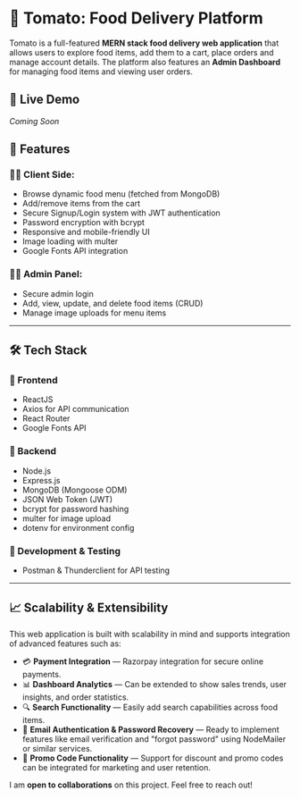 # 🍅 Tomato: Food Delivery Platform

Tomato is a full-featured **MERN stack food delivery web application** that allows users to explore food items, add them to a cart, place orders and manage account details. The platform also features an **Admin Dashboard** for managing food items and viewing user orders.

## 🚀 Live Demo
*Coming Soon*

## 📌 Features

### 👨‍🍳 Client Side:
- Browse dynamic food menu (fetched from MongoDB)
- Add/remove items from the cart
- Secure Signup/Login system with JWT authentication
- Password encryption with bcrypt
- Responsive and mobile-friendly UI
- Image loading with multer
- Google Fonts API integration

### 🧑‍💼 Admin Panel:
- Secure admin login
- Add, view, update, and delete food items (CRUD)
- Manage image uploads for menu items

---

## 🛠️ Tech Stack

### 🔧 Frontend
- ReactJS
- Axios for API communication
- React Router
- Google Fonts API

### 🧠 Backend
- Node.js
- Express.js
- MongoDB (Mongoose ODM)
- JSON Web Token (JWT)
- bcrypt for password hashing
- multer for image upload
- dotenv for environment config

### 🧪 Development & Testing
- Postman & Thunderclient for API testing

---

## 📈 Scalability & Extensibility

This web application is built with scalability in mind and supports integration of advanced features such as:

- 💳 **Payment Integration** — Razorpay integration for secure online payments.
- 📊 **Dashboard Analytics** — Can be extended to show sales trends, user insights, and order statistics.
- 🔍 **Search Functionality** — Easily add search capabilities across food items.
- 📧 **Email Authentication & Password Recovery** — Ready to implement features like email verification and "forgot password" using NodeMailer or similar services.
- 🎁 **Promo Code Functionality** — Support for discount and promo codes can be integrated for marketing and user retention.

I am **open to collaborations** on this project. Feel free to reach out!
